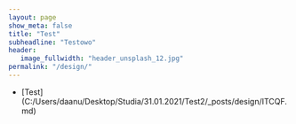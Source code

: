 ```yaml
---
layout: page
show_meta: false
title: "Test"
subheadline: "Testowo"
header:
   image_fullwidth: "header_unsplash_12.jpg"
permalink: "/design/"
---
```

<ul>
    <li>[Test](C:/Users/daanu/Desktop/Studia/31.01.2021/Test2/_posts/design/ITCQF.md)
    </li>
</ul>